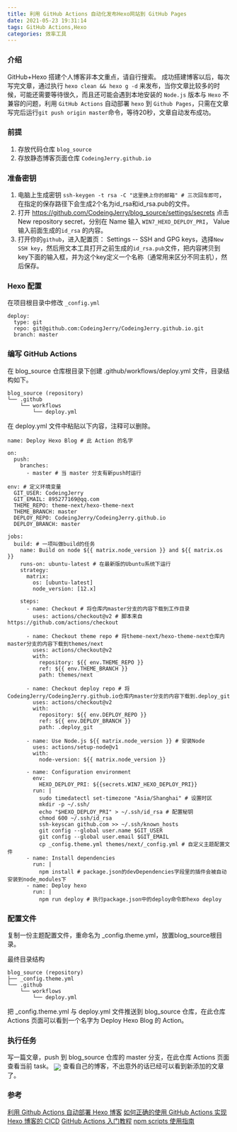 ```yaml
---
title: 利用 GitHub Actions 自动化发布Hexo网站到 GitHub Pages
date: 2021-05-23 19:31:14
tags: GitHub Actions,Hexo
categories: 效率工具
---
```


### 介绍
GitHub+Hexo 搭建个人博客非本文重点，请自行搜索。
成功搭建博客以后，每次写完文章，通过执行 `hexo clean && hexo g -d` 来发布，当你文章比较多的时候，可能还需要等待很久，而且还可能会遇到本地安装的 `Node.js` 版本与 `Hexo` 不兼容的问题，利用 `GitHub Actions` 自动部署 `hexo` 到 `Github Pages`，只需在文章写完后运行`git push origin master`命令，等待20秒，文章自动发布成功。

<!--more-->

### 前提
1. 存放代码仓库 `blog_source`
2. 存放静态博客页面仓库 `CodeingJerry.github.io`
### 准备密钥
1. 电脑上生成密钥
   `ssh-keygen -t rsa -C "这里换上你的邮箱" # 三次回车即可`，在指定的保存路径下会生成2个名为id_rsa和id_rsa.pub的文件。
2. 打开 https://github.com/CodeingJerry/blog_source/settings/secrets 点击 New repository secret，分别在  Name 输入 `WIN7_HEXO_DEPLOY_PRI`，  Value 输入前面生成的`id_rsa` 的内容。
3. 打开你的`github`，进入配置页： Settings -- SSH and GPG keys，选择`New SSH key`，然后用文本工具打开之前生成的`id_rsa.pub`文件，把内容拷贝到key下面的输入框，并为这个key定义一个名称（通常用来区分不同主机），然后保存。
### Hexo 配置
在项目根目录中修改 `_config.yml`
```
deploy:
  type: git
  repo: git@github.com:CodeingJerry/CodeingJerry.github.io.git
  branch: master
```
### 编写 GitHub Actions
在 blog_source 仓库根目录下创建 .github/workflows/deploy.yml 文件，目录结构如下。
```
blog_source (repository)
└── .github
    └── workflows
        └── deploy.yml
```
在 deploy.yml 文件中粘贴以下内容，注释可以删除。
```
name: Deploy Hexo Blog # 此 Action 的名字

on:
  push:
    branches:
      - master # 当 master 分支有新push时运行

env: # 定义环境变量
  GIT_USER: CodeingJerry
  GIT_EMAIL: 895277169@qq.com
  THEME_REPO: theme-next/hexo-theme-next
  THEME_BRANCH: master
  DEPLOY_REPO: CodeingJerry/CodeingJerry.github.io
  DEPLOY_BRANCH: master

jobs:
  build: # 一项叫做build的任务
    name: Build on node ${{ matrix.node_version }} and ${{ matrix.os }}
    runs-on: ubuntu-latest # 在最新版的Ubuntu系统下运行
    strategy:
      matrix:
        os: [ubuntu-latest]
        node_version: [12.x]

    steps:
      - name: Checkout # 将仓库内master分支的内容下载到工作目录
        uses: actions/checkout@v2 # 脚本来自 https://github.com/actions/checkout

      - name: Checkout theme repo # 将theme-next/hexo-theme-next仓库内master分支的内容下载到themes/next
        uses: actions/checkout@v2
        with:
          repository: ${{ env.THEME_REPO }}
          ref: ${{ env.THEME_BRANCH }}
          path: themes/next

      - name: Checkout deploy repo # 将CodeingJerry/CodeingJerry.github.io仓库内master分支的内容下载到.deploy_git
        uses: actions/checkout@v2
        with:
          repository: ${{ env.DEPLOY_REPO }}
          ref: ${{ env.DEPLOY_BRANCH }}
          path: .deploy_git

      - name: Use Node.js ${{ matrix.node_version }} # 安装Node
        uses: actions/setup-node@v1
        with:
          node-version: ${{ matrix.node_version }}

      - name: Configuration environment
        env:
          HEXO_DEPLOY_PRI: ${{secrets.WIN7_HEXO_DEPLOY_PRI}}
        run: |
          sudo timedatectl set-timezone "Asia/Shanghai" # 设置时区
          mkdir -p ~/.ssh/
          echo "$HEXO_DEPLOY_PRI" > ~/.ssh/id_rsa # 配置秘钥
          chmod 600 ~/.ssh/id_rsa
          ssh-keyscan github.com >> ~/.ssh/known_hosts
          git config --global user.name $GIT_USER
          git config --global user.email $GIT_EMAIL
          cp _config.theme.yml themes/next/_config.yml # 自定义主题配置文件
      - name: Install dependencies
        run: |
          npm install # package.json的devDependencies字段里的插件会被自动安装到node_modules下
      - name: Deploy hexo
        run: |
          npm run deploy # 执行package.json中的deploy命令即hexo deploy 
```
### 配置文件
复制一份主题配置文件，重命名为 _config.theme.yml，放置blog_source根目录。

最终目录结构
```
blog_source (repository)
├── _config.theme.yml
└── .github
    └── workflows
        └── deploy.yml
```
把 _config.theme.yml 与 deploy.yml 文件推送到 blog_source 仓库，在此仓库 Actions 页面可以看到一个名字为 Deploy Hexo Blog 的 Action。
### 执行任务
写一篇文章，push 到 blog_source 仓库的 master 分支，在此仓库 Actions 页面查看当前 task。
<img src="/images/github_actions/github_actions.png" align="center">
查看自己的博客，不出意外的话已经可以看到新添加的文章了。

### 参考
[利用 Github Actions 自动部署 Hexo 博客](https://sanonz.github.io/2020/deploy-a-hexo-blog-from-github-actions/)
[如何正确的使用 GitHub Actions 实现 Hexo 博客的 CICD](https://hdj.me/github-actions-hexo-cicd/)
[GitHub Actions 入门教程](http://www.ruanyifeng.com/blog/2019/09/getting-started-with-github-actions.html)
[npm scripts 使用指南](http://www.ruanyifeng.com/blog/2016/10/npm_scripts.html)

